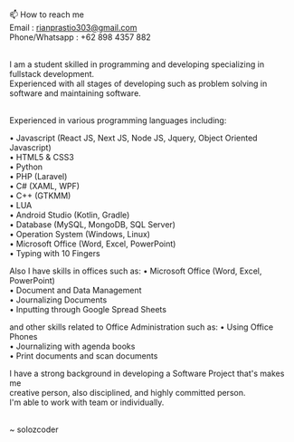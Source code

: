 📫 How to reach me<br/>
Email          : rianprastio303@gmail.com<br/>
Phone/Whatsapp : +62 898 4357 882<br/><br/>



I am a student skilled in programming and developing specializing in fullstack development.<br/>
Experienced with all stages of developing such as problem solving in software and maintaining software.<br/><br/>

Experienced in various programming languages including:

•	Javascript (React JS, Next JS, Node JS, Jquery, Object Oriented Javascript)<br/>
•	HTML5 & CSS3<br/>
•	Python<br/>
•	PHP (Laravel)<br/>
•	C# (XAML, WPF)<br/>
•	C++ (GTKMM)<br/>
•	LUA<br/>
•	Android Studio (Kotlin, Gradle)<br/>
•	Database (MySQL, MongoDB, SQL Server)<br/>
•	Operation System (Windows, Linux)<br/>
•	Microsoft Office (Word, Excel, PowerPoint)<br/>
•	Typing with 10 Fingers<br/>

Also I have skills in offices such as:
•	Microsoft Office (Word, Excel, PowerPoint)<br/>
•	Document and Data Management<br/>
•	Journalizing Documents<br/>
•	Inputting through Google Spread Sheets<br/>

and other skills related to Office Administration such as:
• Using Office Phones<br/>
• Journalizing with agenda books<br/>
• Print documents and scan documents<br/>

I have a strong background in developing a Software Project that's makes me <br/>
creative person, also disciplined, and highly committed person.<br/>
I'm able to work with team or individually.<br/><br/>


~ solozcoder


